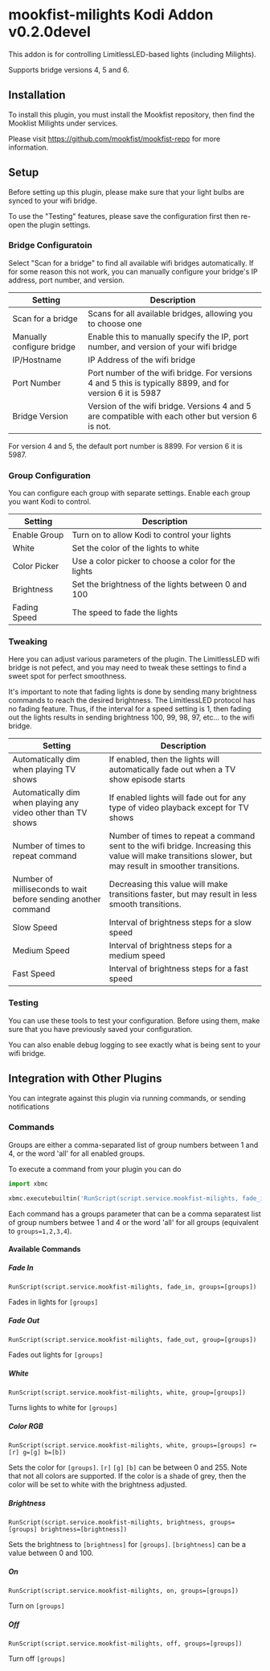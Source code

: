 # mookfist-milights Kodi Addon v0.2.0devel

This addon is for controlling LimitlessLED-based lights (including Milights).

Supports bridge versions 4, 5 and 6.

## Installation

To install this plugin, you must install the Mookfist repository, then find the Mooklist Milights under services.

Please visit https://github.com/mookfist/mookfist-repo for more information.

## Setup

Before setting up this plugin, please make sure that your light bulbs are synced to your wifi bridge.

To use the "Testing" features, please save the configuration first then re-open the plugin settings.

### Bridge Configuratoin

Select "Scan for a bridge" to find all available wifi bridges automatically. If for some reason this not work, you can manually configure your bridge's IP address, port number, and version.

| Setting | Description |
|---------|-------------|
| Scan for a bridge | Scans for all available bridges, allowing you to choose one |
| Manually configure bridge | Enable this to manually specify the IP, port number, and version of your wifi bridge |
| IP/Hostname | IP Address of the wifi bridge |
| Port Number | Port number of the wifi bridge. For versions 4 and 5 this is typically 8899, and for version 6 it is 5987 |
| Bridge Version | Version of the wifi bridge. Versions 4 and 5 are compatible with each other but version 6 is not. |

For version 4 and 5, the default port number is 8899. For version 6 it is 5987.

### Group Configuration

You can configure each group with separate settings. Enable each group you want Kodi to control.

| Setting | Description |
|---------|-------------|
| Enable Group | Turn on to allow Kodi to control your lights |
| White | Set the color of the lights to white |
| Color Picker | Use a color picker to choose a color for the lights |
| Brightness | Set the brightness of the lights between 0 and 100 |
| Fading Speed | The speed to fade the lights |

### Tweaking

Here you can adjust various parameters of the plugin. The LimitlessLED wifi bridge is not pefect, and you may need to tweak these settings to find a sweet spot for perfect smoothness.

It's important to note that fading lights is done by sending many brightness commands to reach the desired brightness. The LimitlessLED protocol has no fading feature. Thus, if the interval for a speed setting is 1, then fading out the lights results in sending brightness 100, 99, 98, 97, etc... to the wifi bridge.


| Setting | Description |
|---------|-------------|
| Automatically dim when playing TV shows | If enabled, then the lights will automatically fade out when a TV show episode starts |
| Automatically dim when playing any video other than TV shows | If enabled lights will fade out for any type of video playback except for TV shows |
| Number of times to repeat command | Number of times to repeat a command sent to the wifi bridge. Increasing this value will make transitions slower, but may result in smoother transitions. |
| Number of milliseconds to wait before sending another command | Decreasing this value will make transitions faster, but may result in less smooth transitions. |
| Slow Speed | Interval of brightness steps for a slow speed |
| Medium Speed | Interval of brightness steps for a medium speed |
| Fast Speed | Interval of brightness steps for a fast speed |

### Testing

You can use these tools to test your configuration. Before using them, make sure that you have previously saved your configuration.

You can also enable debug logging to see exactly what is being sent to your wifi bridge.

## Integration with Other Plugins

You can integrate against this plugin via running commands, or sending notifications

### Commands

Groups are either a comma-separated list of group numbers between 1 and 4, or the word 'all' for all enabled groups.

To execute a command from your plugin you can do

```python
import xbmc

xbmc.executebuiltin('RunScript(script.service.mookfist-milights, fade_in, groups=1,2,3)')
```

Each command has a groups parameter that can be a comma separatest list of group numbers betwee 1 and 4 or the word 'all' for all groups (equivalent to `groups=1,2,3,4`).

#### Available Commands

##### Fade In

```
RunScript(script.service.mookfist-milights, fade_in, groups=[groups])
```

Fades in lights for `[groups]`

##### Fade Out

```
RunScript(script.service.mookfist-milights, fade_out, group=[groups])
```

Fades out lights for `[groups]`

##### White

```
RunScript(script.service.mookfist-milights, white, group=[groups])
```

Turns lights to white for `[groups]`

##### Color RGB

```
RunScript(script.service.mookfist-milights, white, groups=[groups] r=[r] g=[g] b=[b])
```

Sets the color for `[groups]`. `[r]` `[g]` `[b]` can be between 0 and 255. Note that not all colors are supported. If the color is a shade of grey, then the color will be set to white with the brightness adjusted.

##### Brightness

```
RunScript(script.service.mookfist-milights, brightness, groups=[groups] brightness=[brightness])
```

Sets the brightness to `[brightness]` for `[groups]`. `[brightness]` can be a value between 0 and 100.

##### On

```
RunScript(script.service.mookfist-milights, on, groups=[groups])
```

Turn on `[groups]`

##### Off

```
RunScript(script.service.mookfist-milights, off, groups=[groups])
```

Turn off `[groups]`


